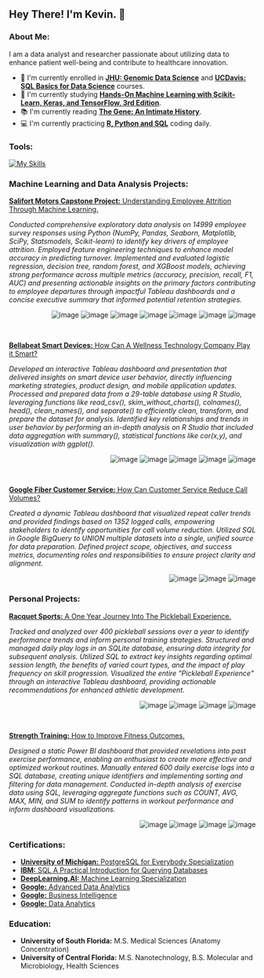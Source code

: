 ## Hey There! I'm Kevin. 👋

### About Me:
I am a data analyst and researcher passionate about utilizing data to enhance patient well-being and contribute to healthcare innovation.

- 📖 I'm currently enrolled in [**JHU: Genomic Data Science**](https://www.coursera.org/specializations/genomic-data-science) and [**UCDavis: SQL Basics for Data Science**](https://www.coursera.org/learn/sql-for-data-science) courses.
- 📓 I'm currently studying [**Hands-On Machine Learning with Scikit-Learn, Keras, and TensorFlow, 3rd Edition**](https://www.oreilly.com/library/view/hands-on-machine-learning/9781098125967/).
- 📚 I'm currently reading [**The Gene: An Intimate History**](https://siddharthamukherjee.com/the-gene-an-intimate-history/).
- 💻 I'm currently practicing [**R, Python and SQL**](https://github.com/kleung157/Daily_Practice/tree/main/practice/2025) coding daily.

### Tools:
[![My Skills](https://skillicons.dev/icons?i=py,r,postgres,sqlite,anaconda,vscode)](https://skillicons.dev) 

### Machine Learning and Data Analysis Projects:
[**Salifort Motors Capstone Project:** Understanding Employee Attrition Through Machine Learning.](https://github.com/kleung157/Salifort_Motors_Capstone_Machine_Learning)
  
*Conducted comprehensive exploratory data analysis on 14999 employee survey responses using Python (NumPy, Pandas, Seaborn, Matplotlib, SciPy, Statsmodels, Scikit-learn) to identify key drivers of employee attrition. Employed feature engineering techniques to enhance model accuracy in predicting turnover. Implemented and evaluated logistic regression, decision tree, random forest, and XGBoost models, achieving strong performance across multiple metrics (accuracy, precision, recall, F1, AUC) and presenting actionable insights on the primary factors contributing to employee departures through impactful Tableau dashboards and a concise executive summary that informed potential retention strategies.* <p align='right'>
![image](https://img.shields.io/badge/Python-FFD43B?style=for-the-badge&logo=python&logoColor=blue)
![image](https://img.shields.io/badge/Jupyter-F37626.svg?&style=for-the-badge&logo=Jupyter&logoColor=white)
![image](https://img.shields.io/badge/scikit_learn-F7931E?style=for-the-badge&logo=scikit-learn&logoColor=white)
![image](https://img.shields.io/badge/SciPy-654FF0?style=for-the-badge&logo=SciPy&logoColor=white)
![image](https://img.shields.io/badge/Pandas-2C2D72?style=for-the-badge&logo=pandas&logoColor=white)
![image](https://img.shields.io/badge/Numpy-777BB4?style=for-the-badge&logo=numpy&logoColor=white)
![image](https://img.shields.io/badge/Tableau-E97627?style=for-the-badge&logo=Tableau&logoColor=white)
</p>

<br>

[**Bellabeat Smart Devices:** How Can A Wellness Technology Company Play it Smart?](https://github.com/kleung157/Bellabeat_Case_Study_Data_Analytics)

*Developed an interactive Tableau dashboard and presentation that delivered insights on smart device user behavior, directly influencing marketing strategies, product design, and mobile application updates. Processed and prepared data from a 29-table database using R Studio, leveraging functions like read_csv(), skim_without_charts(), colnames(), head(), clean_names(), and separate() to efficiently clean, transform, and prepare the dataset for analysis. Identified key relationships and trends in user behavior by performing an in-depth analysis on R Studio that included data aggregation with summary(), statistical functions like cor(x,y), and visualization with ggplot().* <p align='right'>
![image](https://img.shields.io/badge/R-276DC3?style=for-the-badge&logo=r&logoColor=white)
![image](https://img.shields.io/badge/RStudio-75AADB?style=for-the-badge&logo=RStudio&logoColor=white)
![image](https://img.shields.io/badge/Jupyter-F37626.svg?&style=for-the-badge&logo=Jupyter&logoColor=white)
![image](https://img.shields.io/badge/Tableau-E97627?style=for-the-badge&logo=Tableau&logoColor=white)
![image](https://img.shields.io/badge/Google%20Sheets-34A853?style=for-the-badge&logo=google-sheets&logoColor=white)
</p>

<br>

[**Google Fiber Customer Service:** How Can Customer Service Reduce Call Volumes?](https://github.com/kleung157/Google_Fiber_Case_Study_Business_Intelligence)

*Created a dynamic Tableau dashboard that visualized repeat caller trends and provided findings based on 1352 logged calls, empowering stakeholders to identify opportunities for call volume reduction. Utilized SQL in Google BigQuery to UNION multiple datasets into a single, unified source for data preparation. Defined project scope, objectives, and success metrics, documenting roles and responsibilities to ensure project clarity and alignment.* <p align='right'>
![image](https://img.shields.io/badge/Sqlite-003B57?style=for-the-badge&logo=sqlite&logoColor=white)
![image](https://img.shields.io/badge/Tableau-E97627?style=for-the-badge&logo=Tableau&logoColor=white)
![image](https://img.shields.io/badge/Google%20Sheets-34A853?style=for-the-badge&logo=google-sheets&logoColor=white)
</p>

### Personal Projects:
[**Racquet Sports:** A One Year Journey Into The Pickleball Experience.](https://github.com/kleung157/Racquet_Sports_Personal_Project)

*Tracked and analyzed over 400 pickleball sessions over a year to identify performance trends and inform personal training strategies. Structured and managed daily play logs in an SQLite database, ensuring data integrity for subsequent analysis. Utilized SQL to extract key insights regarding optimal session length, the benefits of varied court types, and the impact of play frequency on skill progression. Visualized the entire "Pickleball Experience" through an interactive Tableau dashboard, providing actionable recommendations for enhanced athletic development.* <p align='right'>
![image](https://img.shields.io/badge/Sqlite-003B57?style=for-the-badge&logo=sqlite&logoColor=white)
![image](https://img.shields.io/badge/VSCode-0078D4?style=for-the-badge&logo=visual%20studio%20code&logoColor=white)
![image](https://img.shields.io/badge/Tableau-E97627?style=for-the-badge&logo=Tableau&logoColor=white)
![image](https://img.shields.io/badge/Microsoft_Excel-217346?style=for-the-badge&logo=microsoft-excel&logoColor=white)
</p>

<br>

[**Strength Training:** How to Improve Fitness Outcomes.](https://github.com/kleung157/Strength_Training_Personal_Project)

*Designed a static Power BI dashboard that provided revelations into past exercise performance, enabling an enthusiast to create more effective and optimized workout routines. Manually entered 600 daily exercise logs into a SQL database, creating unique identifiers and implementing sorting and filtering for data management. Conducted in-depth analysis of exercise data using SQL, leveraging aggregate functions such as COUNT, AVG, MAX, MIN, and SUM to identify patterns in workout performance and inform dashboard visualizations.* <p align='right'>
![image](https://img.shields.io/badge/Sqlite-003B57?style=for-the-badge&logo=sqlite&logoColor=white)
![image](https://img.shields.io/badge/VSCode-0078D4?style=for-the-badge&logo=visual%20studio%20code&logoColor=white)
![image](https://img.shields.io/badge/PowerBI-F2C811?style=for-the-badge&logo=Power%20BI&logoColor=white)
![image](https://img.shields.io/badge/Microsoft_Excel-217346?style=for-the-badge&logo=microsoft-excel&logoColor=white)
</p>

### Certifications:
- [**University of Michigan:** PostgreSQL for Everybody Specialization](https://www.coursera.org/account/accomplishments/specialization/4RI8L4BLUIOE)
- [**IBM:** SQL A Practical Introduction for Querying Databases](https://www.coursera.org/account/accomplishments/verify/V9F51L32S2MX)
- [**DeepLearning.AI:** Machine Learning Specialization](https://www.coursera.org/account/accomplishments/specialization/5YWKLUOGGI92)
- [**Google:** Advanced Data Analytics](https://www.credly.com/badges/1d074e5b-c473-41a5-99fa-72d0128028c3/linked_in_profile)
- [**Google:** Business Intelligence](https://www.credly.com/badges/3335a0a3-e241-4804-9889-31db47fd38fd/linked_in_profile)
- [**Google:** Data Analytics](https://www.credly.com/badges/d6aba73a-b9d1-415a-a34e-cb9e89e697ab/linked_in_profile)

### Education:
- **University of South Florida:** M.S. Medical Sciences (Anatomy Concentration)
- **University of Central Florida:** M.S. Nanotechnology, B.S. Molecular and Microbiology, Health Sciences


<!--
Recycleable bio:
- 🔭 I’m currently working on predictive machine learning model projects.

**kleung157/kleung157** is a ✨ _special_ ✨ repository because its `README.md` (this file) appears on your GitHub profile.

Here are some ideas to get you started:

- 🔭 I’m currently working on ...
- 🌱 I’m currently learning ...
- 👯 I’m looking to collaborate on ...
- 🤔 I’m looking for help with ...
- 💬 Ask me about ...
- 📫 How to reach me: ...
- 😄 Pronouns: ...
- ⚡ Fun fact: ...
-->
